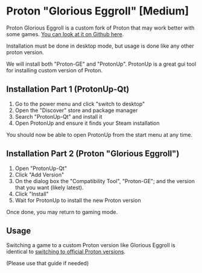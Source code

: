 # Proton "Glorious Eggroll" [Medium]

Proton Glorious Eggroll is a custom fork of Proton that may work better with some games. [You can look at it on Github here](https://github.com/GloriousEggroll/proton-ge-custom).

Installation must be done in desktop mode, but usage is done like any other proton version.

We will install both "Proton-GE" and "ProtonUp". ProtonUp is a great gui tool for installing custom version of Proton.

## Installation Part 1 (ProtonUp-Qt)

1. Go to the power menu and click "switch to desktop"
2. Open the "Discover" store and package manager
3. Search "ProtonUp-Qt" and install it
4. Open ProtonUp and ensure it finds your Steam installation

You should now be able to open ProtonUp from the start menu at any time.

## Installation Part 2 (Proton "Glorious Eggroll")

1. Open "ProtonUp-Qt"
2. Click "Add Version"
3. On the dialog box the "Compatibility Tool", "Proton-GE"; and the version that you want (likely latest).
4. Click "Install"
5. Wait for ProtonUp to install the new Proton version

Once done, you may return to gaming mode.

## Usage

Switching a game to a custom Proton version like Glorious Eggroll is identical to [switching to official Proton versions](./proton_version.md).

(Please use that guide if needed)
